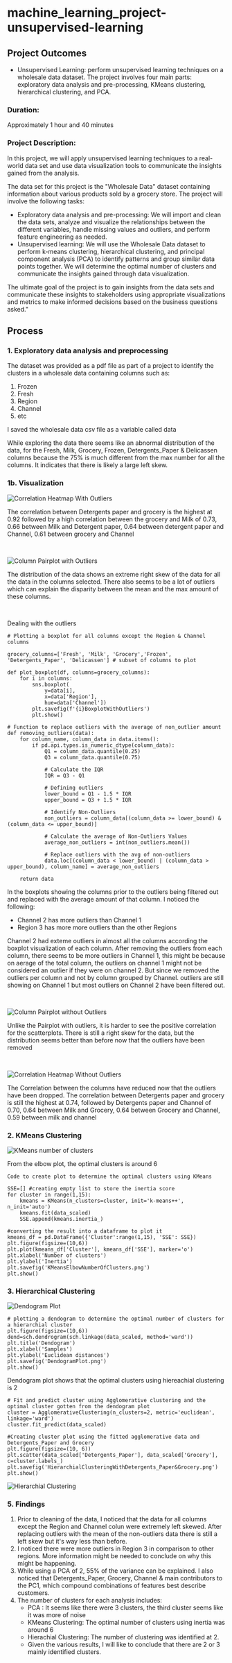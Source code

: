 # machine_learning_project-unsupervised-learning

## Project Outcomes
- Unsupervised Learning: perform unsupervised learning techniques on a wholesale data dataset. The project involves four main parts: exploratory data analysis and pre-processing, KMeans clustering, hierarchical clustering, and PCA.
### Duration:
Approximately 1 hour and 40 minutes
### Project Description:
In this project, we will apply unsupervised learning techniques to a real-world data set and use data visualization tools to communicate the insights gained from the analysis.

The data set for this project is the "Wholesale Data" dataset containing information about various products sold by a grocery store.
The project will involve the following tasks:

-	Exploratory data analysis and pre-processing: We will import and clean the data sets, analyze and visualize the relationships between the different variables, handle missing values and outliers, and perform feature engineering as needed.
-	Unsupervised learning: We will use the Wholesale Data dataset to perform k-means clustering, hierarchical clustering, and principal component analysis (PCA) to identify patterns and group similar data points together. We will determine the optimal number of clusters and communicate the insights gained through data visualization.

The ultimate goal of the project is to gain insights from the data sets and communicate these insights to stakeholders using appropriate visualizations and metrics to make informed decisions based on the business questions asked."

## Process
### 1. Exploratory data analysis and preprocessing
<p> The dataset was provided as a pdf file as part of a project to identify the clusters in a wholesale data containing columns such as:

1. Frozen
2. Fresh
3. Region 
4. Channel 
5. etc

I saved the wholesale data csv file as a variable called data <p>


<p>While exploring the data there seems like an abnormal distribution of the data, for the 
Fresh, Milk, Grocery, Frozen, Detergents_Paper & Delicassen columns because the 75% is much different from the max number for all the columns. It indicates that there is likely a large left skew.<p>

### 1b. Visualization

![Correlation Heatmap With Outliers](/images/CorrelationHeatmapWithOutliers3.png "Correlation Heatmap With Outliers")

<p>The correlation between Detergents paper and grocery is the highest at 0.92 followed by a high correlation between the grocery and Milk of 0.73, 0.66 between Milk and Detergent paper, 0.64 between detergent paper and Channel, 0.61 between grocery and Channel
</p>

</br>

![Column Pairplot with Outliers](/images/PairplotWithOutliers.png "Column Pairplot with Outliers")

<p>The distribution of the data shows an extreme right skew of the data for all the data in the columns selected. There also seems to be a lot of outliers which can explain the disparity between the mean and the max amount of these columns.
</p>

</br>

<p>Dealing with the outliers<p>

```
# Plotting a boxplot for all columns except the Region & Channel columns

grocery_columns=['Fresh', 'Milk', 'Grocery','Frozen', 'Detergents_Paper', 'Delicassen'] # subset of columns to plot

def plot_boxplot(df, columns=grocery_columns):
    for i in columns:
        sns.boxplot(
            y=data[i],
            x=data['Region'],
            hue=data['Channel'])
        plt.savefig(f'{i}BoxplotWithOutliers')
        plt.show()
```
```
# Function to replace outliers with the average of non_outlier amount
def removing_outliers(data):
    for column_name, column_data in data.items():
        if pd.api.types.is_numeric_dtype(column_data):
            Q1 = column_data.quantile(0.25)
            Q3 = column_data.quantile(0.75)

            # Calculate the IQR
            IQR = Q3 - Q1

            # Defining outliers
            lower_bound = Q1 - 1.5 * IQR
            upper_bound = Q3 + 1.5 * IQR

            # Identify Non-Outliers
            non_outliers = column_data[(column_data >= lower_bound) & (column_data <= upper_bound)]

            # Calculate the average of Non-Outliers Values
            average_non_outliers = int(non_outliers.mean())

            # Replace outliers with the avg of non-outliers
            data.loc[(column_data < lower_bound) | (column_data > upper_bound), column_name] = average_non_outliers

    return data
```

<p>In the boxplots showing the columns prior to the outliers being filtered out and replaced with the average amount of that column. I noticed the following:
<p>

- Channel 2 has more outliers than Channel 1
- Region 3 has more more outliers than the other Regions

<p>Channel 2 had exteme outliers in almost all the columns according the boxplot visualization of each column. After removing the outliers from each column, there seems to be more outliers in Channel 1, this might be because on aerage of the total column, the outliers on channel 1 might not be considered an outlier if they were on channel 2. But since we removed the outliers per column and not by column grouped by Channel. outliers are still showing on Channel 1 but most outliers on Channel 2 have been filtered out. 
<p>

</br>

![Column Pairplot without Outliers](/images/PairplotWithoutOutliers.png "Column Pairplot without Outliers")

<p>Unlike the Pairplot with outliers, it is harder to see the positive correlation for the scatterplots. There is still a right skew for the data, but the distribution seems better than before now that the outliers have been removed
<p>

</br>

![Correlation Heatmap Without Outliers](/images/CorrelationHeatmapWithoutOutliers.png "Correlation Heatmap With Outliers")

<p>The Correlation between the columns have reduced now that the outliers have been dropped. The correlation between Detergents paper and grocery is still the highest at 0.74, followed by Detergents paper and Channel of 0.70, 0.64 between Milk and Grocery, 0.64 between Grocery and Channel, 0.59 between milk and channel
<p>


### 2. KMeans Clustering
![KMeans number of clusters](/images/KMeansElbowNumberOfClusters.png "KMeans number of clusters")

<p> From the elbow plot, the optimal clusters is around 6 
<p>

```
Code to create plot to determine the optimal clusters using KMeans

SSE=[] #creating empty list to store the inertia score
for cluster in range(1,15):
    kmeans = KMeans(n_clusters=cluster, init='k-means++', n_init='auto')
    kmeans.fit(data_scaled)
    SSE.append(kmeans.inertia_)

#converting the result into a dataframe to plot it
kmeans_df = pd.DataFrame({'Cluster':range(1,15), 'SSE': SSE})
plt.figure(figsize=(10,6))
plt.plot(kmeans_df['Cluster'], kmeans_df['SSE'], marker='o')
plt.xlabel('Number of clusters')
plt.ylabel('Inertia')
plt.savefig('KMeansElbowNumberOfClusters.png')
plt.show()
```

### 3. Hierarchical Clustering 

![Dendogram Plot](/images/DendogramPlot.png "Dendogram Plot")
```
# plotting a dendogram to determine the optimal number of clusters for a hierarchial cluster
plt.figure(figsize=(10,6))
dend=sch.dendrogram(sch.linkage(data_scaled, method='ward'))
plt.title('Dendogram')
plt.xlabel('Samples')
plt.ylabel('Euclidean distances')
plt.savefig('DendogramPlot.png')
plt.show()
```
<p> Dendogram plot shows that the optimal clusters using hiereachial clustering is 2
<p>

```
# Fit and predict cluster using Agglomerative clustering and the optimal cluster gotten from the dendogram plot
cluster = AgglomerativeClustering(n_clusters=2, metric='euclidean', linkage='ward')  
cluster.fit_predict(data_scaled)
```

```
#Creating cluster plot using the fitted agglomerative data and Detergents_Paper and Grocery
plt.figure(figsize=(10, 6))  
plt.scatter(data_scaled['Detergents_Paper'], data_scaled['Grocery'], c=cluster.labels_)
plt.savefig('HierarchialClusteringWithDetergents_Paper&Grocery.png')
plt.show() 
```
![Hierarchial Clustering](/images/HierarchialClusteringWithDetergents_Paper&Grocery.png "Hierarchial Clustering")


### 5. Findings

1. Prior to cleaning of the data, I noticed that the data for all columns except the Region and Channel colun were extremely left skewed. After replacing outliers with the mean of the non-outliers data there is still a left skew but it's way less than before.
2. I noticed there were more outliers in Region 3 in comparison to other regions. More information might be needed to conclude on why this might be happening.
3. While using a PCA of 2, 55% of the variance can be explained. I also noticed that Detergents_Paper, Grocery, Channel & main contributors to the PC1, which compound combinations of features best describe customers.  
4. The number of clusters for each analysis includes:
    -  PCA : It seems like there were 3 clusters, the third cluster seems like it was more of noise
    -  KMeans Clustering: The optimal number of clusters using inertia was around 6
    -  Hierachial Clustering: The number of clustering was identified at 2.
    -  Given the various results, I will like to conclude that there are 2 or 3 mainly identified clusters.